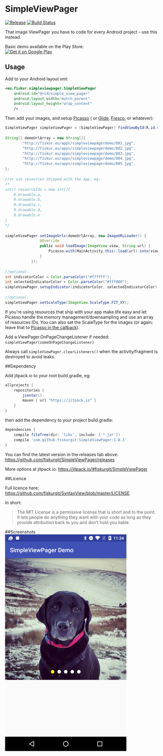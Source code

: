 # SimpleViewPager
[![Release](https://jitpack.io/v/fiskurgit/SimpleViewPager.svg)](https://jitpack.io/#fiskurgit/SimpleViewPager) [![Build Status](https://travis-ci.org/fiskurgit/SimpleViewPager.svg?branch=master)](https://travis-ci.org/fiskurgit/SimpleViewPager)

That image ViewPager you have to code for every Android project - use this instead.

Basic demo available on the Play Store:  
<a href="https://play.google.com/store/apps/details?id=eu.fiskur.simpleviewpagerdemo&utm_source=global_co&utm_medium=prtnr&utm_content=Mar2515&utm_campaign=PartBadge&pcampaignid=MKT-Other-global-all-co-prtnr-py-PartBadge-Mar2515-1"><img alt="Get it on Google Play" src="https://play.google.com/intl/en_us/badges/images/generic/en-play-badge.png" width=175 /></a>

## Usage

Add to your Android layout xml:
```xml
<eu.fiskur.simpleviewpager.SimpleViewPager
    android:id="@+id/simple_view_pager"
    android:layout_width="match_parent"
    android:layout_height="wrap_content"
    />
```

Then add your images, and setup [Picasso](http://square.github.io/picasso/) ( or [Glide](https://github.com/bumptech/glide), [Fresco](https://github.com/facebook/fresco), or whatever):
```java
SimpleViewPager simpleViewPager = (SimpleViewPager) findViewById(R.id.simple_view_pager);

String[] demoUrlArray = new String[]{
        "http://fiskur.eu/apps/simpleviewpagerdemo/001.jpg",
        "http://fiskur.eu/apps/simpleviewpagerdemo/002.jpg",
        "http://fiskur.eu/apps/simpleviewpagerdemo/003.jpg",
        "http://fiskur.eu/apps/simpleviewpagerdemo/004.jpg",
        "http://fiskur.eu/apps/simpleviewpagerdemo/005.jpg",
};

//or use resources shipped with the app. eg:
/*
int[] resourceIds = new int[]{
    R.drawable.a,
    R.drawable.b,
    R.drawable.c,
    R.drawable.d,
    R.drawable.e
}
*/

simpleViewPager.setImageUrls(demoUrlArray, new ImageURLLoader() {
                @Override
                public void loadImage(ImageView view, String url) {
                    Picasso.with(MainActivity.this).load(url).into(view);
                }
            });

//optional:
int indicatorColor = Color.parseColor("#ffffff");
int selectedIndicatorColor = Color.parseColor("#fff000");
simpleViewPager.setupIndicator(indicatorColor, selectedIndicatorColor);

//optional:
simpleViewPager.setScaleType(ImageView.ScaleType.FIT_XY);
```

If you're using resources that ship with your app make life easy and let Picasso handle the memory management/downsampling and use an array of resources IDs. You can also set the ScaleType for the images (or again; leave that to [Picasso in the callback](http://square.github.io/picasso/#features)).  

Add a ViewPager.OnPageChangeListener if needed: ```simpleViewPager(someOnPageChangeListener)```

Always call ```simpleViewPager.clearListeners()``` when the activity/fragment is destroyed to avoid leaks.

##Dependency

Add jitpack.io to your root build.gradle, eg:

```groovy
allprojects {
    repositories {
        jcenter()
        maven { url "https://jitpack.io" }
    }
}
```

then add the dependency to your project build.gradle:

```groovy
dependencies {
    compile fileTree(dir: 'libs', include: ['*.jar'])
    compile 'com.github.fiskurgit:SimpleViewPager:1.0.3'
}
```
You can find the latest version in the releases tab above: https://github.com/fiskurgit/SimpleViewPager/releases

More options at jitpack.io: https://jitpack.io/#fiskurgit/SimpleViewPager

##Licence

Full licence here: https://github.com/fiskurgit/SyntaxView/blob/master/LICENSE

In short:

> The MIT License is a permissive license that is short and to the point. It lets people do anything they want with your code as long as they provide attribution back to you and don’t hold you liable.


##Screenshots
![SimpleViewPager](images/example_image1.png)
